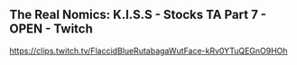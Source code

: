 ## The Real Nomics: K.I.S.S - Stocks TA Part 7 - OPEN - Twitch
https://clips.twitch.tv/FlaccidBlueRutabagaWutFace-kRv0YTuQEGnO9HOh

